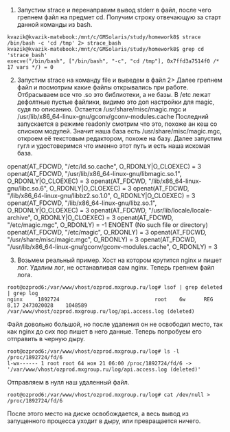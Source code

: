 1. Запустим strace и перенаправим вывод stderr в файл, после чего грепнем файл на предмет cd. Получим строку отвечающую за старт данной команды из bash.
```
kvazik@kvazik-matebook:/mnt/c/GMSolaris/study/homework8$ strace /bin/bash -c 'cd /tmp' 2> strace_bash
kvazik@kvazik-matebook:/mnt/c/GMSolaris/study/homework8$ grep cd 'strace_bash'                                                                                                                                     
execve("/bin/bash", ["/bin/bash", "-c", "cd /tmp"], 0x7ffd3a7514f0 /* 17 vars */) = 0
```

2. Запустим strace на команду file и выведем в файл 2> Далее грепнем файл и посмотрим какие файлы открывались при работе.
 Отбрасываем все что .so это библиотеки, а не базы.
 В /etc лежат дефолтные пустые файлики, видимо это доп настройки для magic, судя по описанию.
Остается /usr/share/misc/magic.mgc и /usr/lib/x86_64-linux-gnu/gconv/gconv-modules.cache
Последний запускается в режиме readonly смотрим что это, похоже ан кеш со списком модулей.
Значит наша база есть  /usr/share/misc/magic.mgc, откроем её текстовым редактором, похоже на базу.
Далее запустим гугл и удостоверимся что именно этот путь и есть наша искомая база.

openat(AT_FDCWD, "/etc/ld.so.cache", O_RDONLY|O_CLOEXEC) = 3
openat(AT_FDCWD, "/usr/lib/x86_64-linux-gnu/libmagic.so.1", O_RDONLY|O_CLOEXEC) = 3
openat(AT_FDCWD, "/lib/x86_64-linux-gnu/libc.so.6", O_RDONLY|O_CLOEXEC) = 3
openat(AT_FDCWD, "/lib/x86_64-linux-gnu/libbz2.so.1.0", O_RDONLY|O_CLOEXEC) = 3
openat(AT_FDCWD, "/lib/x86_64-linux-gnu/libz.so.1", O_RDONLY|O_CLOEXEC) = 3
openat(AT_FDCWD, "/usr/lib/locale/locale-archive", O_RDONLY|O_CLOEXEC) = 3
openat(AT_FDCWD, "/etc/magic.mgc", O_RDONLY) = -1 ENOENT (No such file or directory)
openat(AT_FDCWD, "/etc/magic", O_RDONLY) = 3
openat(AT_FDCWD, "/usr/share/misc/magic.mgc", O_RDONLY) = 3
openat(AT_FDCWD, "/usr/lib/x86_64-linux-gnu/gconv/gconv-modules.cache", O_RDONLY) = 3


3. Возьмем реальный пример. Хост на котором крутится nginx и пишет лог. Удалим лог, не останавливая сам nginx. Теперь грепнем файл лога.
```
root@ozprod6:/var/www/vhost/ozprod.mxgroup.ru/log# lsof | grep deleted | grep log
nginx     1892724                               root    6w      REG               8,17 2473020028    1048589 /var/www/vhost/ozprod.mxgroup.ru/log/api.access.log (deleted)
```
Файл довольно большой, но после удаления он не освободил место, так как nginx до сих пор пишет в него данные. Теперь попробуем его отправить в черную дыру.
```
root@ozprod6:/var/www/vhost/ozprod.mxgroup.ru/log# ls -l /proc/1892724/fd/6
l-wx------ 1 root root 64 ноя 21 06:00 /proc/1892724/fd/6 -> '/var/www/vhost/ozprod.mxgroup.ru/log/api.access.log (deleted)'
```
Отправляем в нулл наш удаленный файл.
```
root@ozprod6:/var/www/vhost/ozprod.mxgroup.ru/log# cat /dev/null > /proc/1892724/fd/6
```

После этого место на диске освобождается, а весь вывод из запущенного процесса уходит в дыру, или превращается ничего.
